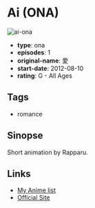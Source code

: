 # Ai (ONA)

![ai-ona](https://cdn.myanimelist.net/images/anime/3/77494.jpg)

-   **type**: ona
-   **episodes**: 1
-   **original-name**: 愛
-   **start-date**: 2012-08-10
-   **rating**: G - All Ages

## Tags

-   romance

## Sinopse

Short animation by Rapparu.

## Links

-   [My Anime list](https://myanimelist.net/anime/32294/Ai_ONA)
-   [Official Site](http://www.rapparu.org/)
